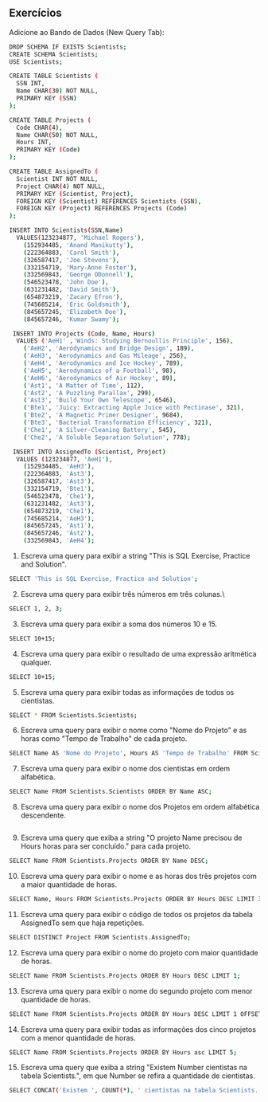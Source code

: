 ## Exercícios

Adicione ao Bando de Dados (New Query Tab):

```sh
DROP SCHEMA IF EXISTS Scientists;
CREATE SCHEMA Scientists;
USE Scientists;

CREATE TABLE Scientists (
  SSN INT,
  Name CHAR(30) NOT NULL,
  PRIMARY KEY (SSN)
);

CREATE TABLE Projects (
  Code CHAR(4),
  Name CHAR(50) NOT NULL,
  Hours INT,
  PRIMARY KEY (Code)
);

CREATE TABLE AssignedTo (
  Scientist INT NOT NULL,
  Project CHAR(4) NOT NULL,
  PRIMARY KEY (Scientist, Project),
  FOREIGN KEY (Scientist) REFERENCES Scientists (SSN),
  FOREIGN KEY (Project) REFERENCES Projects (Code)
);

INSERT INTO Scientists(SSN,Name)
  VALUES(123234877, 'Michael Rogers'),
    (152934485, 'Anand Manikutty'),
    (222364883, 'Carol Smith'),
    (326587417, 'Joe Stevens'),
    (332154719, 'Mary-Anne Foster'),
    (332569843, 'George ODonnell'),
    (546523478, 'John Doe'),
    (631231482, 'David Smith'),
    (654873219, 'Zacary Efron'),
    (745685214, 'Eric Goldsmith'),
    (845657245, 'Elizabeth Doe'),
    (845657246, 'Kumar Swamy');

 INSERT INTO Projects (Code, Name, Hours)
  VALUES ('AeH1' ,'Winds: Studying Bernoullis Principle', 156),
    ('AeH2', 'Aerodynamics and Bridge Design', 189),
    ('AeH3', 'Aerodynamics and Gas Mileage', 256),
    ('AeH4', 'Aerodynamics and Ice Hockey', 789),
    ('AeH5', 'Aerodynamics of a Football', 98),
    ('AeH6', 'Aerodynamics of Air Hockey', 89),
    ('Ast1', 'A Matter of Time', 112),
    ('Ast2', 'A Puzzling Parallax', 299),
    ('Ast3', 'Build Your Own Telescope', 6546),
    ('Bte1', 'Juicy: Extracting Apple Juice with Pectinase', 321),
    ('Bte2', 'A Magnetic Primer Designer', 9684),
    ('Bte3', 'Bacterial Transformation Efficiency', 321),
    ('Che1', 'A Silver-Cleaning Battery', 545),
    ('Che2', 'A Soluble Separation Solution', 778);

 INSERT INTO AssignedTo (Scientist, Project)
  VALUES (123234877, 'AeH1'),
    (152934485, 'AeH3'),
    (222364883, 'Ast3'),
    (326587417, 'Ast3'),
    (332154719, 'Bte1'),
    (546523478, 'Che1'),
    (631231482, 'Ast3'),
    (654873219, 'Che1'),
    (745685214, 'AeH3'),
    (845657245, 'Ast1'),
    (845657246, 'Ast2'),
    (332569843, 'AeH4');
```


01. Escreva uma query para exibir a string "This is SQL Exercise, Practice and Solution".
```sh
SELECT 'This is SQL Exercise, Practice and Solution';
```
02. Escreva uma query para exibir três números em três colunas.\
```sh
SELECT 1, 2, 3;
```
03. Escreva uma query para exibir a soma dos números 10 e 15.
```sh
SELECT 10+15;
```
04. Escreva uma query para exibir o resultado de uma expressão aritmética qualquer.
```sh
SELECT 10+15;
```
05. Escreva uma query para exibir todas as informações de todos os cientistas.
```sh
SELECT * FROM Scientists.Scientists;
```
06. Escreva uma query para exibir o nome como "Nome do Projeto" e as horas como "Tempo de Trabalho" de cada projeto.
```sh
SELECT Name AS 'Nome do Projeto', Hours AS 'Tempo de Trabalho' FROM Scientists.Projects;
```
07. Escreva uma query para exibir o nome dos cientistas em ordem alfabética.
```sh
SELECT Name FROM Scientists.Scientists ORDER BY Name ASC;
```
08. Escreva uma query para exibir o nome dos Projetos em ordem alfabética descendente.
```sh

```
09. Escreva uma query que exiba a string "O projeto Name precisou de Hours horas para ser concluído." para cada projeto.
```sh
SELECT Name FROM Scientists.Projects ORDER BY Name DESC;
```
10. Escreva uma query para exibir o nome e as horas dos três projetos com a maior quantidade de horas.
```sh
SELECT Name, Hours FROM Scientists.Projects ORDER BY Hours DESC LIMIT 3;
```
11. Escreva uma query para exibir o código de todos os projetos da tabela AssignedTo sem que haja repetições.
```sh
SELECT DISTINCT Project FROM Scientists.AssignedTo;
```
12. Escreva uma query para exibir o nome do projeto com maior quantidade de horas.
```sh
SELECT Name FROM Scientists.Projects ORDER BY Hours DESC LIMIT 1;
```
13. Escreva uma query para exibir o nome do segundo projeto com menor quantidade de horas.
```sh
SELECT Name FROM Scientists.Projects ORDER BY Hours DESC LIMIT 1 OFFSET 1;
```
14. Escreva uma query para exibir todas as informações dos cinco projetos com a menor quantidade de horas.
```sh
SELECT Name FROM Scientists.Projects ORDER BY Hours asc LIMIT 5;
```
15. Escreva uma query que exiba a string "Existem Number cientistas na tabela Scientists.", em que Number se refira a quantidade de cientistas.
```sh
SELECT CONCAT('Existem ', COUNT(*), ' cientistas na tabela Scientists.') FROM Scientists;
```

